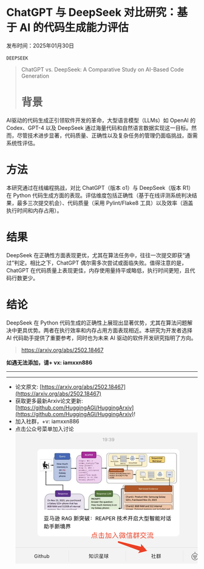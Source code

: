 # ChatGPT 与 DeepSeek 对比研究：基于 AI 的代码生成能力评估
发布时间：2025年01月30日

`DEEPSEEK`
> ChatGPT vs. DeepSeek: A Comparative Study on AI-Based Code Generation
>
> # 背景
AI驱动的代码生成正引领软件开发的革命，大型语言模型（LLMs）如 OpenAI 的 Codex、GPT-4 以及 DeepSeek 通过海量代码和自然语言数据实现这一目标。然而，尽管技术进步显著，代码质量、正确性以及复杂任务的管理仍面临挑战，亟需系统性评估。

# 方法
本研究通过在线编程挑战，对比 ChatGPT（版本 o1）与 DeepSeek（版本 R1）在 Python 代码生成方面的表现。评估维度包括正确性（基于在线评测系统判决结果，最多三次提交机会）、代码质量（采用 Pylint/Flake8 工具）以及效率（涵盖执行时间和内存占用）。

# 结果
DeepSeek 在正确性方面表现更优，尤其在算法任务中，往往一次提交即获“通过”判定。相比之下，ChatGPT 偶尔需多次尝试或面临失败。值得注意的是，ChatGPT 在代码质量上表现更佳，内存使用量持平或略低，执行时间更短，且代码行数更少。

# 结论
DeepSeek 在 Python 代码生成的正确性上展现出显著优势，尤其在算法问题解决中更具优势。两者在执行效率和内存占用方面表现相近。本研究为开发者选择 AI 代码助手提供了重要参考，同时也为未来 AI 驱动的软件开发研究指明了方向。
>
> https://arxiv.org/abs/2502.18467

**如遇无法添加，请+ vx: iamxxn886**
<hr />


<hr />

- 论文原文: [https://arxiv.org/abs/2502.18467](https://arxiv.org/abs/2502.18467)
- 获取更多最新Arxiv论文更新: [https://github.com/HuggingAGI/HuggingArxiv](https://github.com/HuggingAGI/HuggingArxiv)!
- 加入社群，+v: iamxxn886
- 点击公众号菜单加入讨论
![](https://raw.githubusercontent.com/HuggingAGI/wx_assets/main/2024/07/31/1722434818326-94339e92-22f1-4472-9d27-fed232f70b5d.jpeg)
